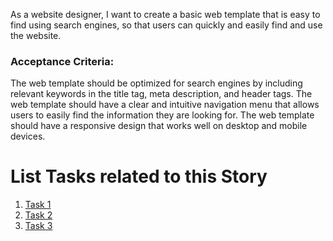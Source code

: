 As a website designer, I want to create a basic web template that is easy to find using search engines, so that users can quickly and easily find and use the website.

### Acceptance Criteria:
The web template should be optimized for search engines by including relevant keywords in the title tag, meta description, and header tags.
The web template should have a clear and intuitive navigation menu that allows users to easily find the information they are looking for.
The web template should have a responsive design that works well on desktop and mobile devices.
# List Tasks related to this Story
1. [Task 1](./tasks/task_researchSEO.md)
2. [Task 2](./tasks/task_wireframes.md)
3. [Task 3](./tasks/task_codebase_design.md)
